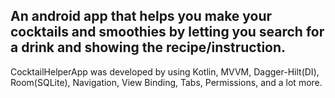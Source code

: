 ## An android app that helps you make your cocktails and smoothies by letting you search for a drink and showing the recipe/instruction. ##
CocktailHelperApp was developed by using Kotlin, MVVM, Dagger-Hilt(DI), Room(SQLite), Navigation, View Binding, Tabs, Permissions, and a lot more.
